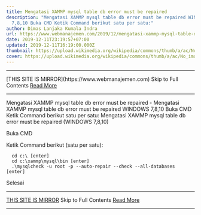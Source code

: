 ```yaml
---
title: Mengatasi XAMMP mysql table db error must be repaired
description: "Mengatasi XAMMP mysql table db error must be repaired WINDOWS
  7,8,10 Buka CMD Ketik Command berikut satu per satu:"
author: Dimas Lanjaka Kumala Indra
url: https://www.webmanajemen.com/2019/12/mengatasi-xammp-mysql-table-db-error.html
date: 2019-12-11T23:19:57+07:00
updated: 2019-12-11T16:19:00.000Z
thumbnail: https://upload.wikimedia.org/wikipedia/commons/thumb/a/ac/No_image_available.svg/2048px-No_image_available.svg.png
cover: https://upload.wikimedia.org/wikipedia/commons/thumb/a/ac/No_image_available.svg/2048px-No_image_available.svg.png
---
```


<hr/> [THIS SITE IS MIRROR](https://www.webmanajemen.com) Skip to Full Contents <a href="https://www.webmanajemen.com/2019/12/mengatasi-xammp-mysql-table-db-error.html" rel="follow" class="button" id="read-more">Read More</a> <hr/> Mengatasi XAMMP mysql table db error must be repaired - Mengatasi XAMMP mysql table db error must be repaired WINDOWS 7,8,10 Buka CMD Ketik Command berikut satu per satu: Mengatasi XAMMP mysql table db error must be repaired (WINDOWS 7,8,10)   
  
    
Buka CMD
    
Ketik Command berikut (satu per satu):
    
      cd c:\ [enter]
      cd c:\xammp\mysql\bin [enter]
      .\mysqlcheck -u root -p --auto-repair --check --all-databases [enter]
    
    
Selesai <hr/> [THIS SITE IS MIRROR](https://www.webmanajemen.com) Skip to Full Contents <a href="https://www.webmanajemen.com/2019/12/mengatasi-xammp-mysql-table-db-error.html" rel="follow" class="button" id="read-more">Read More</a> <hr/>